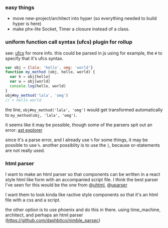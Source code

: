 
### easy things
- move new-project/architect into hyper (so everything needed to build hyper is here)
- make phx-lite Socket, Timer a closure instead of a class.


### uniform function call syntax (ufcs) plugin for rollup

see: [ufcs](https://en.wikipedia.org/wiki/Uniform_Function_Call_Syntax) for more info. this could be parsed in js using for example, the `#` to specify that it's ufcs syntax.

```js
var obj = {lala: 'hello', omg: 'world'}
function my_method (obj, hello, world) {
  var h = obj[hello]
  var w = obj[world]
  console.log(hello, world)
}
obj#my_method('lala', 'omg')
// > hello world
```

the line, `obj#my_method('lala', 'omg')` would get transformed automatically to `my_method(obj, 'lala', 'omg')`.

it seems like it may be possible, though some of the parsers spit out an error: [ast explorer](https://astexplorer.net/#/gist/04044a02639ade4e5e423758bebcefe5/ea46f037253933d96fe533b89faf99cdbf77c1f8)

since it's a parse error, and I already use `%` for some things, it may be possible to use `%`. another possiblity is to use the `|`, because or-statements are not really used.


### html parser

I want to make an html parser so that components can be written in a react style html like form with an accompanied script file. I think the best parser I've seen for this would be the one from @[uhtml](https://github.com/WebReflection/uhtml ), @[uparser](https://github.com/WebReflection/uparser)

I want them to look kinda like ractive style components so that it's an html file with a css and a script.

the other option is to use phoenix and do this in there. using time_machine, architect, and perhaps an html parser (https://github.com/dashbitco/nimble_parsec)
